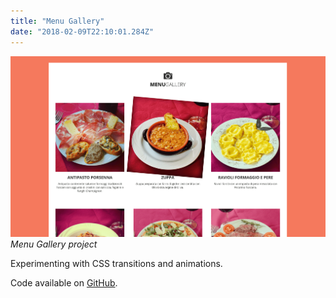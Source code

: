 ```yaml
---
title: "Menu Gallery"
date: "2018-02-09T22:10:01.284Z"
---
```


![Menu Gallery project](1.png)
_Menu Gallery project_

Experimenting with CSS transitions and animations.

Code available on [GitHub](https://github.com/eneax/Menu_Gallery).
